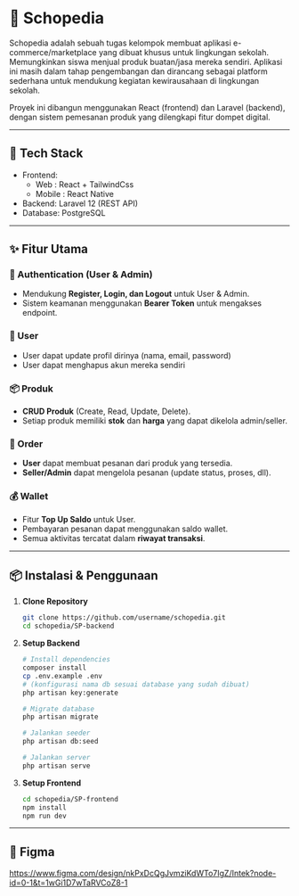 # 🛒 Schopedia

Schopedia adalah sebuah tugas kelompok membuat aplikasi e-commerce/marketplace yang dibuat khusus untuk lingkungan sekolah. Memungkinkan siswa menjual produk buatan/jasa mereka sendiri.
Aplikasi ini masih dalam tahap pengembangan dan dirancang sebagai platform sederhana untuk mendukung kegiatan kewirausahaan di lingkungan sekolah.

Proyek ini dibangun menggunakan React (frontend) dan Laravel (backend), dengan sistem pemesanan produk yang dilengkapi fitur dompet digital.

---

## 🚀 Tech Stack
- Frontend:
     - Web : React + TailwindCss
     - Mobile : React Native
- Backend: Laravel 12 (REST API)
- Database: PostgreSQL

---

## ✨ Fitur Utama

### 🔑 Authentication (User & Admin)
- Mendukung **Register, Login, dan Logout** untuk User & Admin.  
- Sistem keamanan menggunakan **Bearer Token** untuk mengakses endpoint.

### 👤 User
- User dapat update profil dirinya (nama, email, password)
- User dapat menghapus akun mereka sendiri 

### 📦 Produk
- **CRUD Produk** (Create, Read, Update, Delete).  
- Setiap produk memiliki **stok** dan **harga** yang dapat dikelola admin/seller.

### 🛒 Order
- **User** dapat membuat pesanan dari produk yang tersedia.  
- **Seller/Admin** dapat mengelola pesanan (update status, proses, dll).

### 💰 Wallet
- Fitur **Top Up Saldo** untuk User.  
- Pembayaran pesanan dapat menggunakan saldo wallet.  
- Semua aktivitas tercatat dalam **riwayat transaksi**.

---

## 📦 Instalasi & Penggunaan

1. **Clone Repository**
   ```bash
   git clone https://github.com/username/schopedia.git
   cd schopedia/SP-backend
   ```

2. **Setup Backend**
    ```bash
    # Install dependencies
    composer install
    cp .env.example .env
    # (konfigurasi nama db sesuai database yang sudah dibuat)
    php artisan key:generate
    
    # Migrate database
    php artisan migrate
    
    # Jalankan seeder
    php artisan db:seed
    
    # Jalankan server
    php artisan serve
    ```

3. **Setup Frontend**
    ```bash
    cd schopedia/SP-frontend
    npm install
    npm run dev
    ```
    
---

## 🔗 Figma
https://www.figma.com/design/nkPxDcQgJvmziKdWTo7IgZ/Intek?node-id=0-1&t=1wGi1D7wTaRVCoZ8-1



